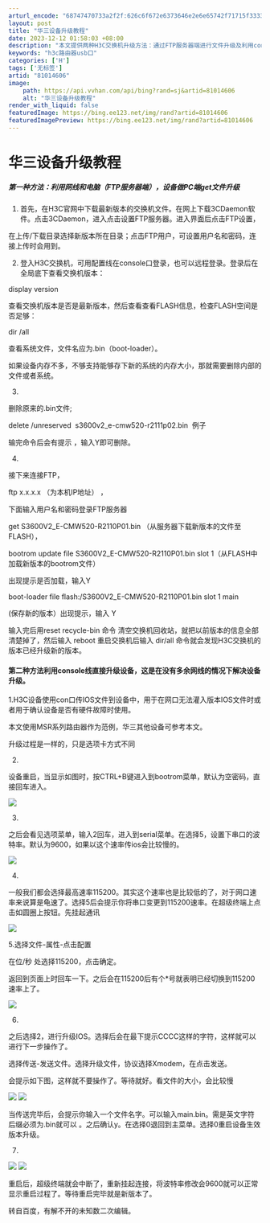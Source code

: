 ```yaml
---
arturl_encode: "68747470733a2f2f:626c6f672e6373646e2e6e65742f71715f3333383139353734:2f61727469636c652f64657461696c732f3831303134363036"
layout: post
title: "华三设备升级教程"
date: 2023-12-12 01:58:03 +08:00
description: "本文提供两种H3C交换机升级方法：通过FTP服务器端进行文件升级及利用console线直接升级。第一"
keywords: "h3c路由器usb口"
categories: ['H']
tags: ['无标签']
artid: "81014606"
image:
    path: https://api.vvhan.com/api/bing?rand=sj&artid=81014606
    alt: "华三设备升级教程"
render_with_liquid: false
featuredImage: https://bing.ee123.net/img/rand?artid=81014606
featuredImagePreview: https://bing.ee123.net/img/rand?artid=81014606
---
```


# 华三设备升级教程

##### 第一种方法：利用网线和电脑（FTP服务器端），设备做PC端get文件升级

1. 首先，在H3C官网中下载最新版本的交换机文件。在网上下载3CDaemon软件。点击3CDaemon，进入点击设置FTP服务器。进入界面后点击FTP设置，

在上传/下载目录选择新版本所在目录；点击FTP用户，可设置用户名和密码，连接上传时会用到。

2. 登入H3C交换机，可用配置线在console口登录，也可以远程登录。登录后在全局底下查看交换机版本：

<H3C>display version

查看交换机版本是否是最新版本，然后查看查看FLASH信息，检查FLASH空间是否足够：

<H3C>dir /all

查看系统文件，文件名应为.bin（boot-loader）。

如果设备内存不多，不够支持能够存下新的系统的内存大小，那就需要删除内部的文件或者系统。

3.

删除原来的.bin文件;

<H3C>delete /unreserved  s3600v2_e-cmw520-r2111p02.bin  例子

输完命令后会有提示 ，输入Y即可删除。

4.

接下来连接FTP，

<H3C>ftp x.x.x.x （为本机IP地址） ，

下面输入用户名和密码登录FTP服务器

get S3600V2_E-CMW520-R2110P01.bin （从服务器下载新版本的文件至FLASH），

bootrom update file S3600V2_E-CMW520-R2110P01.bin slot 1（从FLASH中加载新版本的bootrom文件）

出现提示是否加载，输入Y

boot-loader file flash:/S3600V2_E-CMW520-R2110P01.bin slot 1 main

(保存新的版本）出现提示，输入 Y

输入完后用reset recycle-bin 命令 清空交换机回收站，就把以前版本的信息全部清楚掉了，然后输入 reboot 重启交换机后输入 dir/all 命令就会发现H3C交换机的版本已经升级新的版本。

  
  

#### 第二种方法利用console线直接升级设备，这是在没有多余网线的情况下解决设备升级。

1.H3C设备使用con口传IOS文件到设备中，用于在网口无法灌入版本IOS文件时或者用于确认设备是否有硬件故障时使用。

本文使用MSR系列路由器作为范例，华三其他设备可参考本文。

升级过程是一样的，只是选项卡方式不同

2.

设备重启，当显示如图时，按CTRL+B键进入到bootrom菜单，默认为空密码，直接回车进入。

![](https://i-blog.csdnimg.cn/blog_migrate/df86679dd62a520c4f4f518e49e89bfe.jpeg)

3.
之后会看见选项菜单，输入2回车，进入到serial菜单。在选择5，设置下串口的波特率。默认为9600，如果以这个速率传ios会比较慢的。

![](https://i-blog.csdnimg.cn/blog_migrate/5a339be7c536914832661c231c88b3f3.jpeg)

4.
一般我们都会选择最高速率115200。其实这个速率也是比较低的了，对于网口速率来说算是龟速了。选择5后会提示你将串口变更到115200速率。在超级终端上点击如圆圈上按钮。先挂起通讯

![](https://i-blog.csdnimg.cn/blog_migrate/2e2eb8d25ade56cce6bd5505e427b578.jpeg)

5.选择文件-属性-点击配置

在位/秒 处选择115200，点击确定。

返回到页面上时回车一下。之后会在115200后有个*号就表明已经切换到115200速率上了。

![](https://i-blog.csdnimg.cn/blog_migrate/f81e3b7832c4016127219d7d5e363f80.jpeg)

6.

之后选择2，进行升级IOS。选择后会在最下提示CCCC这样的字符，这样就可以进行下一步操作了。

选择传送-发送文件。选择升级文件，协议选择Xmodem，在点击发送。

会提示如下图，这样就不要操作了。等待就好。看文件的大小，会比较慢

![](https://i-blog.csdnimg.cn/blog_migrate/c9b3efff86e9df18b7d1ca7b7defaa1a.jpeg)
![](https://i-blog.csdnimg.cn/blog_migrate/c588529fc3910ffbacfc6cfcf5757d23.jpeg)

当传送完毕后，会提示你输入一个文件名字。可以输入main.bin。需是英文字符后缀必须为.bin就可以 。之后确认y。在选择0退回到主菜单。选择0重启设备生效版本升级。

7.
![](https://i-blog.csdnimg.cn/blog_migrate/d51254e50812feeb8464bc1c4b6b210b.jpeg)
![](https://i-blog.csdnimg.cn/blog_migrate/f309ca1186182b7206c2bfefd3600f49.jpeg)

重启后，超级终端就会中断了，重新挂起连接，将波特率修改会9600就可以正常显示重启过程了。等待重启完毕就是新版本了。

转自百度，有解不开的未知数二次编辑。
